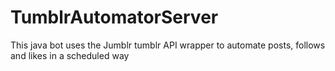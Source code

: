 # TumblrAutomatorServer

This java bot uses the Jumblr tumblr API wrapper to automate posts, follows and likes in a scheduled way